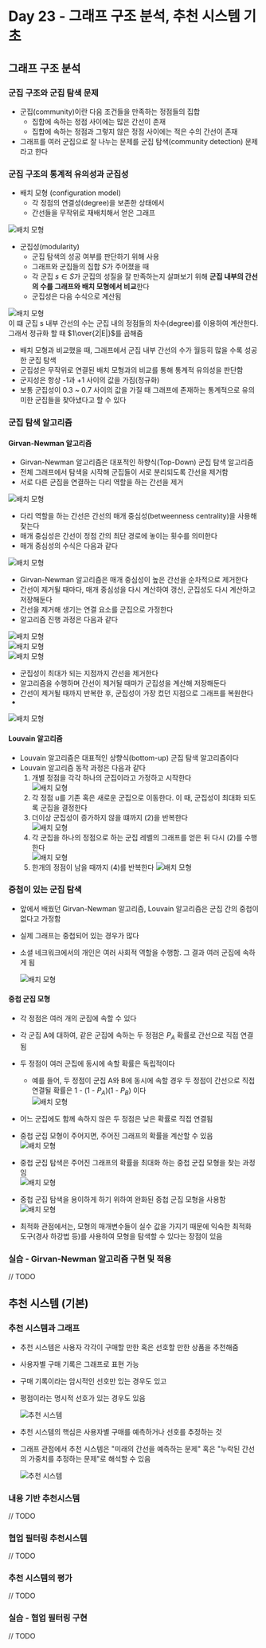 # Day 23 - 그래프 구조 분석, 추천 시스템 기초

## 그래프 구조 분석

### 군집 구조와 군집 탐색 문제

* 군집(community)이란 다음 조건들을 만족하는 정점들의 집합
  * 집합에 속하는 정점 사이에는 많은 간선이 존재
  * 집합에 속하는 정점과 그렇지 않은 정점 사이에는 적은 수의 간선이 존재
* 그래프를 여러 군집으로 잘 나누는 문제를 군집 탐색(community detection) 문제라고 한다

### 군집 구조의 통계적 유의성과 군집성

* 배치 모형 (configuration model)
  * 각 정점의 연결성(degree)을 보존한 상태에서
  * 간선들을 무작위로 재배치해서 얻은 그래프

![배치 모형](./img/day23/community1.png)

* 군집성(modularity)
  * 군집 탐색의 성공 여부를 판단하기 위해 사용
  * 그래프와 군집들의 집합 $S$가 주어졌을 때
  * 각 군집 $s \in S$가 군집의 성질을 잘 만족하는지 살펴보기 위해 **군집 내부의 간선의 수를 그래프와 배치 모형에서 비교**한다
  * 군집성은 다음 수식으로 계산됨

![배치 모형](./img/day23/community2.png)  
이 떄 군집 s 내부 간선의 수는 군집 내의 정점들의 차수(degree)를 이용하여 계산한다. 그래서 정규화 할 때 $1\over{2|E|}$를 곱해줌

* 배치 모형과 비교했을 때, 그래프에서 군집 내부 간선의 수가 월등히 많을 수록 성공한 군집 탐색
* 군집성은 무작위로 연결된 배치 모형과의 비교를 통해 통계적 유의성을 판단함
* 군지성은 항상 -1과 +1 사이의 값을 가짐(정규화)
* 보통 군집성이 0.3 ~ 0.7 사이의 값을 가질 때 그래프에 존재하는 통계적으로 유의미한 군집들을 찾아냈다고 할 수 있다

### 군집 탐색 알고리즘

#### Girvan-Newman 알고리즘

* Girvan-Newman 알고리즘은 대포적인 하향식(Top-Down) 군집 탐색 알고리즘
* 전체 그래프에서 탐색을 시작해 군집들이 서로 분리되도록 간선을 제거함
* 서로 다른 군집을 연결하는 다리 역할을 하는 간선을 제거

![배치 모형](./img/day23/community3.png)  

* 다리 역할을 하는 간선은 간선의 매개 중심성(betweenness centrality)을 사용해 찾는다
* 매개 중심성은 간선이 정점 간의 최단 경로에 놓이는 횟수를 의미한다
* 매개 중심성의 수식은 다음과 같다

![배치 모형](./img/day23/community4.png)  

* Girvan-Newman 알고리즘은 매개 중심성이 높은 간선을 순차적으로 제거한다
* 간선이 제거될 때마다, 매개 중심성을 다시 계산하여 갱신, 군집성도 다시 계산하고 저장해둔다
* 간선을 제거해 생기는 연결 요소를 군집으로 가정한다
* 알고리즘 진행 과정은 다음과 같다

![배치 모형](./img/day23/community5.png)  
![배치 모형](./img/day23/community6.png)  
![배치 모형](./img/day23/community7.png)  

* 군집성이 최대가 되는 지점까지 간선을 제거한다
* 알고리즘을 수행하며 간선이 제거될 때마가 군집성을 계산해 저장해둔다
* 간선이 제거될 때까지 반복한 후, 군집성이 가장 컸던 지점으로 그래프를 복원한다
* 
![배치 모형](./img/day23/community8.png)  

#### Louvain 알고리즘

* Louvain 알고리즘은 대표적인 상향식(bottom-up) 군집 탐색 알고리즘이다
* Louvain 알고리즘 동작 과정은 다음과 같다
  1. 개별 정점을 각각 하나의 군집이라고 가정하고 시작한다  
   ![배치 모형](./img/day23/community9.png)  
  2. 각 정점 u를 기존 혹은 새로운 군집으로 이동한다. 이 때, 군집성이 최대화 되도록 군집을 결정한다  
  3. 더이상 군집성이 증가하지 않을 떄까지 (2)을 반복한다  
   ![배치 모형](./img/day23/community10.png)  
  4. 각 군집을 하나의 정점으로 하는 군집 레벨의 그래프를 얻은 뒤 다시 (2)를 수행한다  
   ![배치 모형](./img/day23/community11.png)  
  5. 한개의 정점이 남을 때까지 (4)를 반복한다
   ![배치 모형](./img/day23/community12.png)  

### 중첩이 있는 군집 탐색

* 앞에서 배웠던 Girvan-Newman 알고리즘, Louvain 알고리즘은 군집 간의 중첩이 없다고 가정함
* 실제 그래프는 중첩되어 있는 경우가 많다
* 소셜 네크워크에서의 개인은 여러 사회적 역할을 수행함. 그 결과 여러 군집에 속하게 됨

   ![배치 모형](./img/day23/community13.png)  

#### 중첩 군집 모형

* 각 정점은 여러 개의 군집에 속할 수 있다
* 각 군집 A에 대하여, 같은 군집에 속하는 두 정점은 $P_A$ 확률로 간선으로 직접 연결됨
* 두 정점이 여러 군집에 동시에 속할 확률은 독립적이다
  * 예를 들어, 두 정점이 군집 A와 B에 동시에 속할 경우 두 정점이 간선으로 직접 연결될 확률은 1 - (1 - $P_A$)(1 - $P_B$) 이다  
   ![배치 모형](./img/day23/community14.png)  
* 어느 군집에도 함께 속하지 않은 두 정점은 낮은 확률로 직접 연결됨
  
* 중첩 군집 모형이 주어지면, 주어진 그래프의 확률을 계산할 수 있음  
   ![배치 모형](./img/day23/community15.png)  

* 중첩 군집 탐색은 주어진 그래프의 확률을 최대화 하는 중첩 군집 모형을 찾는 과정임  
   ![배치 모형](./img/day23/community16.png)  

* 중첩 군집 탐색을 용이하게 하기 위하여 완화된 중첩 군집 모형을 사용함  
   ![배치 모형](./img/day23/community17.png)  

* 최적화 관점에서는, 모형의 매개변수들이 실수 값을 가지기 때문에 익숙한 최적화 도구(경사 하강법 등)를 사용하여 모형을 탐색할 수 있다는 장점이 있음

### 실습 - Girvan-Newman 알고리즘 구현 및 적용

// TODO

## 추천 시스템 (기본)

### 추천 시스템과 그래프

* 추천 시스템은 사용자 각각이 구매할 만한 혹은 선호할 만한 상품을 추천해줌
* 사용자별 구매 기록은 그래프로 표현 가능
* 구매 기록이라는 암시적인 선호만 있는 경우도 있고
* 평점이라는 명시적 선호가 있는 경우도 있음

   ![추천 시스템](./img/day23/recommendation1.png)  

* 추천 시스템의 핵심은 사용자별 구매를 예측하거나 선호를 추정하는 것
* 그래프 관점에서 추천 시스템은 "미래의 간선을 예측하는 문제" 혹은 "누락된 간선의 가중치를 추정하는 문제"로 해석할 수 있음

   ![추천 시스템](./img/day23/recommendation2.png)  

### 내용 기반 추천시스템

// TODO

### 협업 필터링 추천시스템

// TODO

### 추천 시스템의 평가

// TODO

### 실습 - 협업 필터링 구현

// TODO
